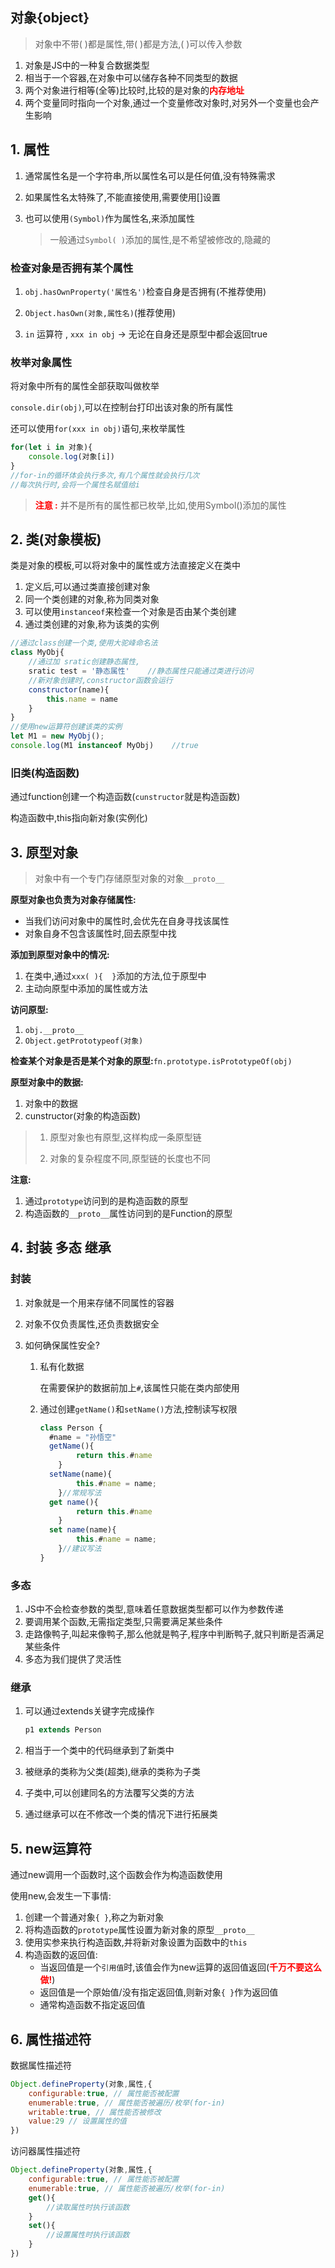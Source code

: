 ## 对象{object}

> 对象中不带( )都是属性,带( )都是方法,( )可以传入参数

1. 对象是JS中的一种复合数据类型
2. 相当于一个容器,在对象中可以储存各种不同类型的数据
3. 两个对象进行相等(全等)比较时,比较的是对象的<span style="color:red">**内存地址**</span>
4. 两个变量同时指向一个对象,通过一个变量修改对象时,对另外一个变量也会产生影响

## 1. 属性

1. 通常属性名是一个字符串,所以属性名可以是任何值,没有特殊需求

2. 如果属性名太特殊了,不能直接使用,需要使用[]设置

3. 也可以使用`(Symbol)`作为属性名,来添加属性 

   > 一般通过`Symbol( )`添加的属性,是不希望被修改的,隐藏的

### 检查对象是否拥有某个属性

1. `obj.hasOwnProperty('属性名')`检查自身是否拥有(不推荐使用)

2. `Object.hasOwn(对象,属性名)`(推荐使用)
3. `in` 运算符 , `xxx in obj` -> 无论在自身还是原型中都会返回true

### <a id='meiju'>枚举对象属性</a>

将对象中所有的属性全部获取叫做枚举

`console.dir(obj)`,可以在控制台打印出该对象的所有属性

还可以使用`for(xxx in obj)`语句,来枚举属性

```js
for(let i in 对象){
	console.log(对象[i])					
}
//for-in的循环体会执行多次,有几个属性就会执行几次
//每次执行时,会将一个属性名赋值给i
```

> <span style="color:red">**注意 :**</span> 并不是所有的属性都已枚举,比如,使用Symbol()添加的属性

## 2. 类(对象模板)

类是对象的模板,可以将对象中的属性或方法直接定义在类中

1. 定义后,可以通过类直接创建对象
2. 同一个类创建的对象,称为同类对象
3. 可以使用`instanceof`来检查一个对象是否由某个类创建
4. 通过类创建的对象,称为该类的实例

```js
//通过class创建一个类,使用大驼峰命名法
class MyObj{
    //通过加 sratic创建静态属性,
    sratic test = '静态属性'	//静态属性只能通过类进行访问
	//新对象创建时,constructor函数会运行
	constructor(name){
		this.name = name
    }
}
//使用new运算符创建该类的实例
let M1 = new MyObj();
console.log(M1 instanceof MyObj)	//true
```

### 旧类(构造函数)

通过function创建一个构造函数(`cunstructor`就是构造函数)

构造函数中,this指向新对象(实例化)

## 3. 原型对象

> 对象中有一个专门存储原型对象的对象`__proto__`

**原型对象也负责为对象存储属性:**

- 当我们访问对象中的属性时,会优先在自身寻找该属性
- 对象自身不包含该属性时,回去原型中找

**添加到原型对象中的情况:**

1. 在类中,通过`xxx( ){  }`添加的方法,位于原型中
2. 主动向原型中添加的属性或方法

**访问原型:**

1. `obj.__proto__`
2. `Object.getPrototypeof(对象)`

**检查某个对象是否是某个对象的原型:**`fn.prototype.isPrototypeOf(obj)` 

**原型对象中的数据:**

1. 对象中的数据
2. cunstructor(对象的构造函数)

> 1. 原型对象也有原型,这样构成一条原型链
>
> 2. 对象的复杂程度不同,原型链的长度也不同

**注意:**

1. 通过`prototype`访问到的是构造函数的原型
2. 构造函数的`__proto__`属性访问到的是Function的原型

## 4. 封装 多态 继承

### 封装

1. 对象就是一个用来存储不同属性的容器

2. 对象不仅负责属性,还负责数据安全

3. 如何确保属性安全?

   1. 私有化数据

      在需要保护的数据前加上`#`,该属性只能在类内部使用

   2. 通过创建`getName()`和`setName()`方法,控制读写权限

      ```js
      class Person {
      	#name = "孙悟空"
      	getName(){
              return this.#name
          }
      	setName(name){
              this.#name = name;
          }//常规写法
      	get name(){
              return this.#name
          }
      	set name(name){
              this.#name = name;
          }//建议写法
      }
      ```

### 多态

1. JS中不会检查参数的类型,意味着任意数据类型都可以作为参数传递
2. 要调用某个函数,无需指定类型,只需要满足某些条件
3. 走路像鸭子,叫起来像鸭子,那么他就是鸭子,程序中判断鸭子,就只判断是否满足某些条件
4. 多态为我们提供了灵活性

### 继承

1. 可以通过extends关键字完成操作

   ```js
   p1 extends Person
   ```

2. 相当于一个类中的代码继承到了新类中

3. 被继承的类称为父类(超类),继承的类称为子类

4. 子类中,可以创建同名的方法覆写父类的方法

5. 通过继承可以在不修改一个类的情况下进行拓展类

## 5. new运算符

通过new调用一个函数时,这个函数会作为构造函数使用

使用new,会发生一下事情:

1. 创建一个普通对象`{ }`,称之为新对象
2. 将构造函数的`prototype`属性设置为新对象的原型`__proto__`
3. 使用实参来执行构造函数,并将新对象设置为函数中的`this`
4. 构造函数的返回值:
   - 当返回值是一个`引用值`时,该值会作为new运算的返回值返回(<span style="color:red">**千万不要这么做!**</span>)
   - 返回值是一个原始值/没有指定返回值,则新对象`{ }`作为返回值
   - 通常构造函数不指定返回值

## 6. 属性描述符

数据属性描述符

```js
Object.defineProperty(对象,属性,{
	configurable:true, // 属性能否被配置
	enumerable:true, // 属性能否被遍历/枚举(for-in)
	writable:true, // 属性能否被修改
	value:29 // 设置属性的值
})
```

访问器属性描述符

```js
Object.defineProperty(对象,属性,{
	configurable:true, // 属性能否被配置
	enumerable:true, // 属性能否被遍历/枚举(for-in)
	get(){
        //读取属性时执行该函数
    }
	set(){
		//设置属性时执行该函数
	}
})
```
